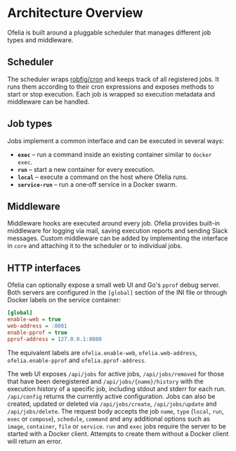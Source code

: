 # Architecture Overview

Ofelia is built around a pluggable scheduler that manages different job types and middleware.

## Scheduler

The scheduler wraps [robfig/cron](https://github.com/robfig/cron) and keeps track of all registered jobs. It runs them according to their cron expressions and exposes methods to start or stop execution. Each job is wrapped so execution metadata and middleware can be handled.

## Job types

Jobs implement a common interface and can be executed in several ways:

- **`exec`** – run a command inside an existing container similar to `docker exec`.
- **`run`** – start a new container for every execution.
- **`local`** – execute a command on the host where Ofelia runs.
- **`service-run`** – run a one‑off service in a Docker swarm.

## Middleware

Middleware hooks are executed around every job. Ofelia provides built-in middleware for logging via mail, saving execution reports and sending Slack messages. Custom middleware can be added by implementing the interface in `core` and attaching it to the scheduler or to individual jobs.

## HTTP interfaces

Ofelia can optionally expose a small web UI and Go's `pprof` debug server. Both
servers are configured in the `[global]` section of the INI file or through
Docker labels on the service container:

```ini
[global]
enable-web = true
web-address = :8081
enable-pprof = true
pprof-address = 127.0.0.1:8080
```

The equivalent labels are `ofelia.enable-web`, `ofelia.web-address`,
`ofelia.enable-pprof` and `ofelia.pprof-address`.

The web UI exposes `/api/jobs` for active jobs, `/api/jobs/removed` for those
that have been deregistered and `/api/jobs/{name}/history` with the execution
history of a specific job, including stdout and stderr for each run.
`/api/config` returns the currently active configuration.
Jobs can also be created, updated or deleted via `/api/jobs/create`,
`/api/jobs/update` and `/api/jobs/delete`. The request body accepts the job
`name`, `type` (`local`, `run`, `exec` or `compose`), `schedule`, `command` and
any additional options such as `image`, `container`, `file` or `service`.
`run` and `exec` jobs require the server to be started with a Docker client.
Attempts to create them without a Docker client will return an error.

